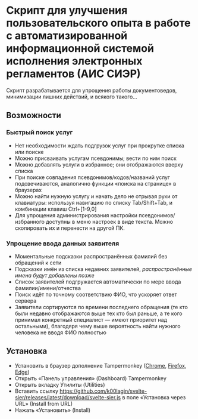 # Скрипт для улучшения пользовательского опыта в работе с автоматизированной информационной системой исполнения электронных регламентов (АИС СИЭР)

Скрипт разрабатывается для упрощения работы документоведов, минимизации лишних действий, и всякого такого...

## Возможности

### Быстрый поиск услуг

* Нет необходимости ждать подгрузок услуг при прокрутке списка или поиске
* Можно присваивать услугам псевдонимы; вести по ним поиск
* Можно добавлять услуги в избранное; они отображаются вверху списка
* При поиске совпадения псевдонимов/кодов/названий услуг подсвечиваются, аналогично функции «поиска на странице» в браузерах
* Можно найти нужную услугу и начать дело не отрывая руки от клавиатуры: используя навигацию по списку Tab/Shift+Tab, и комбинации клавиш Ctrl+[1-9,0]
* Для упрощения администрирования настройки псевдонимов/избранного доступны в меню настроек в виде текста. Можно скопировать их и перенести на другой ПК.

### Упрощение ввода данных заявителя

* Моментальные подсказки распространённых фамилий без обращений к сети
* Подсказки имён из списка недавних заявителей, *распространённые имена будут добавлены позже*
* Список заявителей подгружается автоматически по мере ввода фамилии/имени/отчества
* Поиск идёт по точному соответствию ФИО, что ускоряет ответ сервера
* Заявители сортируются по времени последнего обращения (те кто были недавно отображаются выше тех кто был раньше, а те кого принимал конкретный специалист — имеют приоритет над остальными), благодяря чему выше вероятность найти нужного человека не вводя ФИО полностью

## Установка

* Установить в браузер дополнение Tampermonkey ([Chrome](https://chrome.google.com/webstore/detail/tampermonkey/dhdgffkkebhmkfjojejmpbldmpobfkfo), [Firefox](https://addons.mozilla.org/en-US/firefox/addon/tampermonkey/), [Edge](https://microsoftedge.microsoft.com/addons/detail/iikmkjmpaadaobahmlepeloendndfphd))
* Открыть «Панель управления» (Dashboard) Tampermonkey
* Открыть вкладку Утилиты (Utilities)
* Вставить ссылку https://github.com/k00lagin/svelte-sier/releases/latest/download/svelte-sier.js в поле «Установка через URL» (Install from URL)
* Нажать «Установить» (Install)
